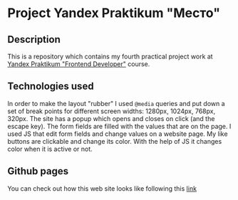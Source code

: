 # Project Yandex Praktikum "Место"

## Description

This is a repository which contains my fourth practical project work at [Yandex Praktikum "Frontend Developer"](https://practicum.yandex.ru/web/) course.
## Technologies used

In order to make the layout "rubber" I used `@media` queries and put down a set of break points for different screen widths: 1280px, 1024px, 768px, 320px. The site has a popup which opens and closes on click (and the escape key). The form fields are filled with the values that are on the page. I used JS that edit form fields and change values on a website page. My like buttons are clickable and change its color. With the help of JS it changes color when it is active or not.
## Github pages

You can check out how this web site looks like following this [link](https://vybegalo.github.io/mesto/)


